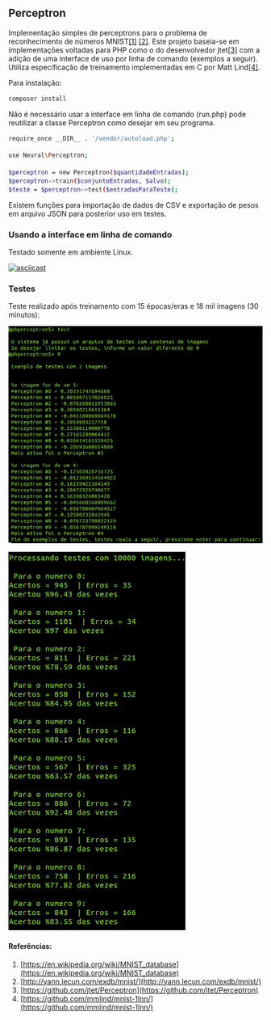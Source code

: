 ## Perceptron
Implementação simples de perceptrons para o problema de reconhecimento de números MNIST[[1]](https://en.wikipedia.org/wiki/MNIST_database) [[2]](http://yann.lecun.com/exdb/mnist/). Este projeto baseia-se em implementações voltadas para PHP como o do desenvolvedor jtet[[3]](https://github.com/jtet/Perceptron) com a adição de uma interface de uso por linha de comando (exemplos a seguir). Utiliza especificação de treinamento implementadas em C por Matt Lind[[4]](https://github.com/mmlind/mnist-1lnn/).

Para instalação:
```bash
composer install
```

Não é necessário usar a interface em linha de comando (run.php) pode reutilizar a classe Perceptron como desejar em seu programa.
```bash
require_once __DIR__ . '/vendor/autoload.php';

use Neural\Perceptron;

$perceptron = new Perceptron($quantidadeEntradas);
$perceptron->train($conjuntoEntradas, $alvo);
$teste = $perceptron->test($entradasParaTeste);
```

Existem funções para importação de dados de CSV e exportação de pesos em arquivo JSON para posterior uso em testes.



### Usando a interface em linha de comando
Testado somente em ambiente Linux.

[![asciicast](https://asciinema.org/a/bpla466tn2d5n6wgf0tj7wjph.png)](https://asciinema.org/a/bpla466tn2d5n6wgf0tj7wjph)



### Testes
Teste realizado após treinamento com 15 épocas/eras e 18 mil imagens (30 minutos):

![Pre-Testes](public/pre-test.png "Inicio Testes")

![Testes](public/testes.png "Testes")



#### Referências:

1. [https://en.wikipedia.org/wiki/MNIST_database](https://en.wikipedia.org/wiki/MNIST_database)
2. [http://yann.lecun.com/exdb/mnist/](http://yann.lecun.com/exdb/mnist/)
3. [https://github.com/jtet/Perceptron](https://github.com/jtet/Perceptron)
4. [https://github.com/mmlind/mnist-1lnn/](https://github.com/mmlind/mnist-1lnn/)
 
